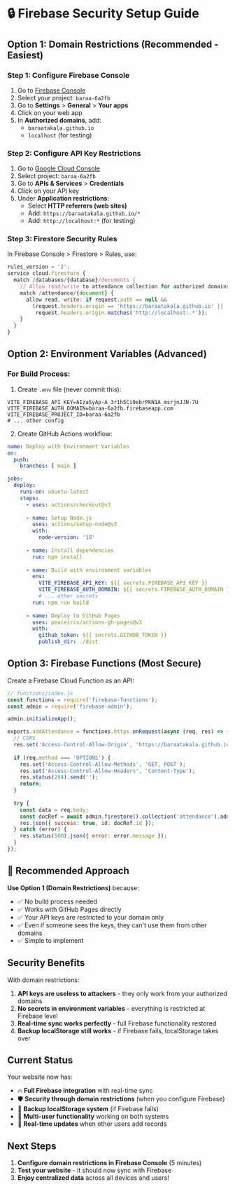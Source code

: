 # 🔒 Firebase Security Setup Guide

## Option 1: Domain Restrictions (Recommended - Easiest)

### Step 1: Configure Firebase Console
1. Go to [Firebase Console](https://console.firebase.google.com/)
2. Select your project: `baraa-6a2fb`
3. Go to **Settings** > **General** > **Your apps**
4. Click on your web app
5. In **Authorized domains**, add:
   - `baraatakala.github.io`
   - `localhost` (for testing)

### Step 2: Configure API Key Restrictions
1. Go to [Google Cloud Console](https://console.cloud.google.com/)
2. Select project: `baraa-6a2fb`
3. Go to **APIs & Services** > **Credentials**
4. Click on your API key
5. Under **Application restrictions**:
   - Select **HTTP referrers (web sites)**
   - Add: `https://baraatakala.github.io/*`
   - Add: `http://localhost:*` (for testing)

### Step 3: Firestore Security Rules
In Firebase Console > Firestore > Rules, use:

```javascript
rules_version = '2';
service cloud.firestore {
  match /databases/{database}/documents {
    // Allow read/write to attendance collection for authorized domains only
    match /attendance/{document} {
      allow read, write: if request.auth == null && 
        (request.headers.origin == 'https://baraatakala.github.io' ||
         request.headers.origin.matches('http://localhost:.*'));
    }
  }
}
```

## Option 2: Environment Variables (Advanced)

### For Build Process:
1. Create `.env` file (never commit this):
```
VITE_FIREBASE_API_KEY=AIzaSyAp-A_3r1h5Ci9ebrPKN1A_msrjnJJN-7U
VITE_FIREBASE_AUTH_DOMAIN=baraa-6a2fb.firebaseapp.com
VITE_FIREBASE_PROJECT_ID=baraa-6a2fb
# ... other config
```

2. Create GitHub Actions workflow:
```yaml
name: Deploy with Environment Variables
on:
  push:
    branches: [ main ]

jobs:
  deploy:
    runs-on: ubuntu-latest
    steps:
      - uses: actions/checkout@v3
      
      - name: Setup Node.js
        uses: actions/setup-node@v3
        with:
          node-version: '18'
          
      - name: Install dependencies
        run: npm install
        
      - name: Build with environment variables
        env:
          VITE_FIREBASE_API_KEY: ${{ secrets.FIREBASE_API_KEY }}
          VITE_FIREBASE_AUTH_DOMAIN: ${{ secrets.FIREBASE_AUTH_DOMAIN }}
          # ... other secrets
        run: npm run build
        
      - name: Deploy to GitHub Pages
        uses: peaceiris/actions-gh-pages@v3
        with:
          github_token: ${{ secrets.GITHUB_TOKEN }}
          publish_dir: ./dist
```

## Option 3: Firebase Functions (Most Secure)

Create a Firebase Cloud Function as an API:

```javascript
// functions/index.js
const functions = require('firebase-functions');
const admin = require('firebase-admin');

admin.initializeApp();

exports.addAttendance = functions.https.onRequest(async (req, res) => {
  // CORS
  res.set('Access-Control-Allow-Origin', 'https://baraatakala.github.io');
  
  if (req.method === 'OPTIONS') {
    res.set('Access-Control-Allow-Methods', 'GET, POST');
    res.set('Access-Control-Allow-Headers', 'Content-Type');
    res.status(204).send('');
    return;
  }
  
  try {
    const data = req.body;
    const docRef = await admin.firestore().collection('attendance').add(data);
    res.json({ success: true, id: docRef.id });
  } catch (error) {
    res.status(500).json({ error: error.message });
  }
});
```

## 🚀 Recommended Approach

**Use Option 1 (Domain Restrictions)** because:
- ✅ No build process needed
- ✅ Works with GitHub Pages directly
- ✅ Your API keys are restricted to your domain only
- ✅ Even if someone sees the keys, they can't use them from other domains
- ✅ Simple to implement

## Security Benefits

With domain restrictions:
1. **API keys are useless to attackers** - they only work from your authorized domains
2. **No secrets in environment variables** - everything is restricted at Firebase level
3. **Real-time sync works perfectly** - full Firebase functionality restored
4. **Backup localStorage still works** - if Firebase fails, localStorage takes over

## Current Status

Your website now has:
- 🔥 **Full Firebase integration** with real-time sync
- 🛡️ **Security through domain restrictions** (when you configure Firebase)
- 💾 **Backup localStorage system** (if Firebase fails)
- 👥 **Multi-user functionality** working on both systems
- 🔄 **Real-time updates** when other users add records

## Next Steps

1. **Configure domain restrictions in Firebase Console** (5 minutes)
2. **Test your website** - it should now sync with Firebase
3. **Enjoy centralized data** across all devices and users!
